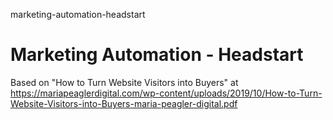 marketing-automation-headstart
# Marketing Automation - Headstart

Based on "How to Turn Website Visitors into Buyers" at https://mariapeaglerdigital.com/wp-content/uploads/2019/10/How-to-Turn-Website-Visitors-into-Buyers-maria-peagler-digital.pdf
